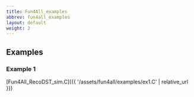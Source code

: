 ```yaml
---
title: Fun4All_examples
abbrev: fun4all_examples
layout: default
weight: 2
---
```

## Examples
### Example 1
[Fun4All_RecoDST_sim.C]({{ '/assets/fun4all/examples/ex1.C' | relative_url }})



